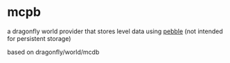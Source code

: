 # mcpb

a dragonfly world provider that stores level data using [pebble](https://github.com/cockroachdb/pebble)
(not intended for persistent storage)

based on dragonfly/world/mcdb
